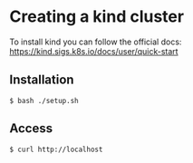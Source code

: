 # Creating a kind cluster

To install kind you can follow the official docs:
https://kind.sigs.k8s.io/docs/user/quick-start

## Installation 

```
$ bash ./setup.sh
```

## Access

```
$ curl http://localhost
```
